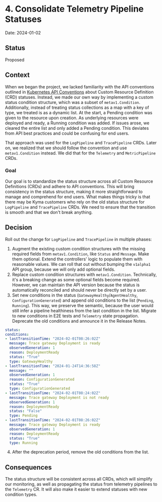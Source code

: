 # 4. Consolidate Telemetry Pipeline Statuses

Date: 2024-01-02

## Status

Proposed

## Context

When we began the project, we lacked familiarity with the API conventions outlined in [Kubernetes API Conventions](https://github.com/kubernetes/community/blob/master/contributors/devel/sig-architecture/api-conventions.md#typical-status-properties) about Custom Resource Definition (CRD) statuses.
Instead, we made our own way by implementing a custom status condition structure, which was a subset of `metav1.Condition`.
Additionally, instead of treating status collections as a map with a key of type, we treated is as a dynamic list. At the start, a Pending condition was given to the resource upon creation. As underlying resources were deployed and ready, a Running condition was added. If issues arose, we cleared the entire list and only added a Pending condition. This deviates from API best practices and could be confusing for end users.

That approach was used for the `LogPipeline` and `TracePipeline` CRDs. Later on, we realized that we should follow the convention and use `metav1.Condition` instead. We did that for the `Telemetry` and `MetricPipeline` CRDs.

### Goal

Our goal is to standardize the status structure across all Custom Resource Definitions (CRDs) and adhere to API conventions. This will bring consistency in the status structure, making it more straightforward to manage and comprehend for end users.
What makes things tricky is that there may be Kyma customers who rely on the old status structure for `LogPipeline` and `TracePipeline` CRDs. We need to ensure that the transition is smooth and that we don't break anything.

## Decision

Roll out the change for `LogPipeline` and `TracePipeline` in multiple phases:
1. Augment the existing custom condition structures with the missing required fields from `metav1.Condition`, like `Status` and `Message`. Make them optional. Extend the controllers' logic to populate them with reasonable values. We can roll that out without bumping the `v1alpha1` API group, because we will only add optional fields.
2. Replace custom condition structures with `metav1.Condition`. Technically, it's a breaking change as some optional fields become required. However, we can maintain the API version because the status is automatically reconciled and should never be directly set by a user.
3. Set new conditions in the status (`GatewayHealthy`/`AgentHealthy`, `ConfigurationGenerated`) and append old conditions to the list (`Pending`, `Running`). This way, we preserve the semantic, because the user would still infer a pipeline healthiness from the last condition in the list. Migrate to new conditions in E2E tests and `Telemetry` state propagation. Deprecate the old conditions and announce it in the Release Notes.
  ```yaml
status:
  conditions:
  - lastTransitionTime: "2024-02-01T08:26:02Z"
    message: Trace gateway Deployment is ready
    observedGeneration: 1
    reason: DeploymentReady
    status: "True"
    type: GatewayHealthy
  - lastTransitionTime: "2024-01-24T14:36:58Z"
    message: ""
    observedGeneration: 1
    reason: ConfigurationGenerated
    status: "True"
    type: ConfigurationGenerated
  - lastTransitionTime: "2024-02-01T08:24:02Z"
    message: Trace gateway Deployment is not ready
    observedGeneration: 1
    reason: DeploymentReady
    status: "False"
    type: Pending
  - lastTransitionTime: "2024-02-01T08:26:02Z"
    message: Trace gateway Deployment is ready
    observedGeneration: 1
    reason: DeploymentReady
    status: "True"
    type: Running
  ```
4. After the deprecation period, remove the old conditions from the list.

## Consequences

The status structure will be consistent across all CRDs, which will simplify our monitoring, as well as propagating the status from telemetry pipelines to the `Telemetry` CR. 
It will also make it easier to extend statuses with new condition types.

